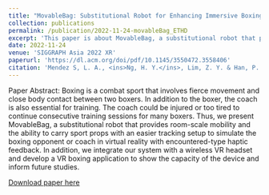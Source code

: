 ```yaml
---
title: "MovableBag: Substitutional Robot for Enhancing Immersive Boxing Training with Encountered-Type Haptic"
collection: publications
permalink: /publication/2022-11-24-movableBag_ETHD
excerpt: 'This paper is about MovableBag, a substitutional robot that provides room-scale mobility and the ability to carry sport props with an easier tracking setup to simulate the boxing opponent or coach in virtual reality with encountered-type haptic feedback'
date: 2022-11-24
venue: 'SIGGRAPH Asia 2022 XR'
paperurl: 'https://dl.acm.org/doi/pdf/10.1145/3550472.3558406'
citation: 'Mendez S, L. A., <ins>Ng, H. Y.</ins>, Lim, Z. Y. & Han, P. H. (2022). MovableBag: Substitutional robot for enhancing immersive boxing training with encountered-type haptic. In <i>SIGGRAPH Asia 2022 XR</i> (pp. 1-2).'
---
```

Paper Abstract:
Boxing is a combat sport that involves fierce movement and close body contact between two boxers. In addition to the boxer, the coach is also essential for training. The coach could be injured or too tired to continue consecutive training sessions for many boxers. Thus, we present MovableBag, a substitutional robot that provides room-scale mobility and the ability to carry sport props with an easier tracking setup to simulate the boxing opponent or coach in virtual reality with encountered-type haptic feedback. In addition, we integrate our system with a wireless VR headset and develop a VR boxing application to show the capacity of the device and inform future studies.

[Download paper here](https://dl.acm.org/doi/pdf/10.1145/3550472.3558406)